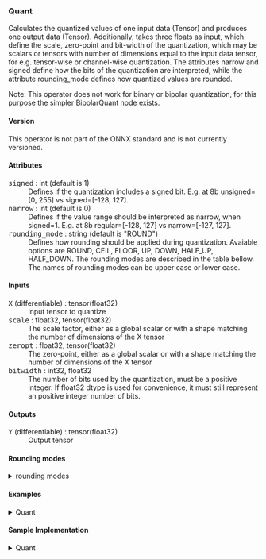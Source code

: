 ### <a name="Quant"></a><a name="abs">**Quant**</a>

Calculates the quantized values of one input data (Tensor<T>) and produces one output data (Tensor<T>).
Additionally, takes three floats as input, which define the scale, zero-point and bit-width of the quantization,
which may be scalars or tensors with number of dimensions equal to the input data tensor, for e.g. tensor-wise
or channel-wise quantization.
The attributes narrow and signed define how the bits of the quantization are interpreted, while the attribute
rounding_mode defines how quantized values are rounded.

Note: This operator does not work for binary or bipolar quantization, for this purpose the simpler BipolarQuant node exists.

#### Version

This operator is not part of the ONNX standard and is not currently versioned.

#### Attributes

<dl>
<dt><tt>signed</tt> : int (default is 1)</dt>
<dd>Defines if the quantization includes a signed bit. E.g. at 8b unsigned=[0, 255] vs signed=[-128, 127].</dd>
<dt><tt>narrow</tt> : int (default is 0)</dt>
<dd>Defines if the value range should be interpreted as narrow, when signed=1. E.g. at 8b regular=[-128, 127] vs narrow=[-127, 127].</dd>
<dt><tt>rounding_mode</tt> : string (default is "ROUND")</dt>
<dd>Defines how rounding should be applied during quantization. Avaiable options are ROUND, CEIL, FLOOR, UP, DOWN, HALF_UP, HALF_DOWN. The rounding modes are described in the table bellow. The names of rounding modes can be upper case or lower case.</dd>
</dl>

#### Inputs

<dl>
<dt><tt>X</tt> (differentiable) : tensor(float32)</dt>
<dd>input tensor to quantize</dd>
<dt><tt>scale</tt> : float32, tensor(float32)</dt>
<dd>The scale factor, either as a global scalar or with a shape matching the number of dimensions of the X tensor</dd>
<dt><tt>zeropt</tt> : float32, tensor(float32) </dt>
<dd>The zero-point, either as a global scalar or with a shape matching the number of dimensions of the X tensor</dd>
<dt><tt>bitwidth</tt> : int32, float32</dt>
<dd>The number of bits used by the quantization, must be a positive integer. If float32 dtype is used for convenience, it must still represent an positive integer number of bits.</dd>
</dl>


#### Outputs

<dl>
<dt><tt>Y</tt> (differentiable) : tensor(float32)</dt>
<dd>Output tensor</dd>
</dl>


#### Rounding modes
<details>
<summary>rounding modes</summary>

| **Number \ ROUNDING_MODE** | ROUND=HALF_EVEN | CEIL | FLOOR | UP | DOWN | HALF_UP | HALF_DOWN |
|----------------------------|-----------------|------|-------|----|------|---------|-----------|
| 5.5                        | 6               | 6    | 5     | 6  | 5    | 6       | 5         |
| 2.5                        | 2               | 3    | 2     | 3  | 2    | 3       | 2         |
| 1.6                        | 2               | 2    | 1     | 2  | 1    | 2       | 2         |
| 1.1                        | 1               | 2    | 1     | 2  | 1    | 1       | 1         |
| 1.0                        | 1               | 1    | 1     | 1  | 1    | 1       | 1         |
| -1.0                       | -1              | -1   | -1    | -1 | -1   | -1      | -1        |
| -1.1                       | -1              | -1   | -2    | -2 | -1   | -1      | -1        |
| -1.6                       | -2              | -1   | -2    | -2 | -1   | -2      | -2        |
| -2.5                       | -2              | -2   | -3    | -3 | -2   | -3      | -2        |
| -5.5                       | -6              | -5   | -6    | -6 | -5   | -6      | -5        |
</details>

#### Examples
<details>
<summary>Quant</summary>

```python
from onnx import helper
import numpy as np

# Define node settings and input
x = np.random.randn(100).astype(np.float32)*10.
scale = np.array(1.)
zeropt = np.array(0.)
bitwidth = np.array(4)
signed = 1
narrow = 0
rounding_mode = "ROUND"

# Create node
node = helper.make_node(
    'Quant',
    domain='finn.custom_op.general',
    inputs=['x', 'scale', 'zeropt', 'bitwidth'],
    outputs=['y'],
    narrow=narrow,
    signed=signed,
    rounding_mode=rounding_mode,
)

# Execute the same settings with the reference implementation (quant)
# See the sample implementation for more details on quant.
output_ref = quant(x, scale, zeropt, bitwidth, signed, narrow, rounding_mode)

# Execute node and compare
expect(node, inputs=[x, scale, zeropt, bitwidth], outputs=[output_ref], name='test_quant')

```

</details>


#### Sample Implementation

<details>
<summary>Quant</summary>

```python
# SPDX-License-Identifier: Apache-2.0

from __future__ import absolute_import
from __future__ import division
from __future__ import print_function
from __future__ import unicode_literals

import numpy as np

def quant(inp_tensor, scale, zeropt, bitwidth, signed, narrow, rounding_mode):
    # Port of IntQuant class from Brevitas: https://bit.ly/2S6qvZJ
    # Scaling
    y_int = inp_tensor / scale
    y_int = y_int + zeropt
    # Clamping
    min_int_val = min_int(signed, narrow, bitwidth)
    max_int_val = max_int(signed, narrow, bitwidth)
    y_int = np.where(y_int > max_int_val, max_int_val.astype(y_int.dtype), y_int)
    y_int = np.where(y_int < min_int_val, min_int_val.astype(y_int.dtype), y_int)
    # Rounding
    rounding_fx = resolve_rounding_mode(rounding_mode)
    y_int = rounding_fx(y_int)

    # Re-scaling
    out_tensor = y_int - zeropt
    out_tensor = out_tensor * scale

    return out_tensor

def min_int(signed: bool, narrow_range: bool, bit_width: int) -> int:
    """Compute the minimum integer representable by a given number of bits.
    Args:
        signed (bool): Indicates whether the represented integer is signed or not.
        narrow_range (bool): Indicates whether to narrow the minimum value
        represented by 1.
        bit_width (int): Number of bits available for the representation.
    Returns:
        int: Maximum unsigned integer that can be represented according to
        the input arguments.
    Examples:
        >>> min_int(signed=True, narrow_range=True, bit_width=8)
        int(-127)
        >>> min_int(signed=False, narrow_range=True, bit_width=8)
        int(0)
        >>> min_int(signed=True, narrow_range=False, bit_width=8)
        int(-128)
        >>> min_int(signed=False, narrow_range=False, bit_width=8)
        int(0)
    """
    if signed and narrow_range:
        value = -(2 ** (bit_width - 1)) + 1
    elif signed and not narrow_range:
        value = -(2 ** (bit_width - 1))
    else:
        value = 0 * bit_width
    return value


def max_int(signed: bool, narrow_range: bool, bit_width: int) -> int:
    """Compute the maximum integer representable by a given number of bits.
    Args:
        signed (bool): Indicates whether the represented integer is signed or not.
        narrow_range (bool): Indicates whether to narrow the maximum unsigned value
        represented by 1.
        bit_width (int): Number of bits available for the representation.
    Returns:
        Tensor: Maximum integer that can be represented according to
        the input arguments.
    Examples:
        >>> max_int(signed=True, narrow_range=True, bit_width=8)
        int(127)
        >>> max_int(signed=False, narrow_range=True, bit_width=8)
        int(254)
        >>> max_int(signed=True, narrow_range=False, bit_width=8)
        int(127)
        >>> max_int(signed=False, narrow_range=False, bit_width=8)
        int(255)
    """
    if not signed and not narrow_range:
        value = (2 ** bit_width) - 1
    elif not signed and narrow_range:
        value = (2 ** bit_width) - 2
    else:
        value = (2 ** (bit_width - 1)) - 1
    return value

def resolve_rounding_mode(mode_string):
    """Resolve the rounding mode string of Quant and Trunc ops
    to the corresponding numpy functions."""
    if mode_string == "ROUND":
        return np.round
    elif mode_string == "CEIL":
        return np.ceil
    elif mode_string == "FLOOR":
        return np.floor
    else:
        raise ValueError(f"Could not resolve rounding mode called: {mode_string}")

```

</details>
